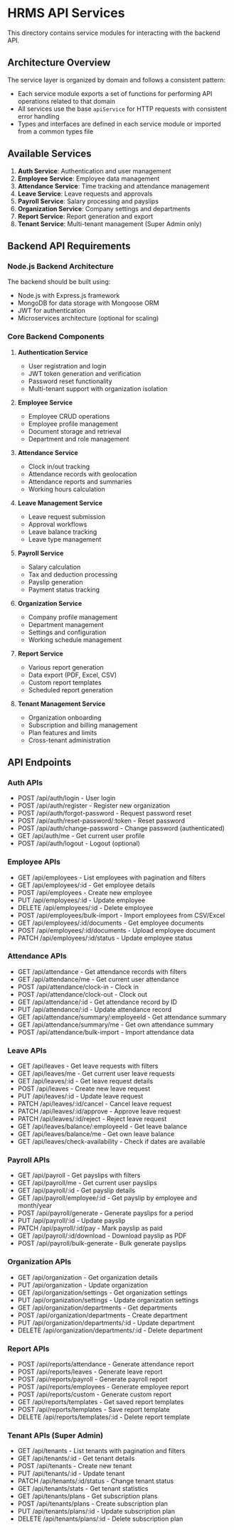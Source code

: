 
# HRMS API Services

This directory contains service modules for interacting with the backend API.

## Architecture Overview

The service layer is organized by domain and follows a consistent pattern:
- Each service module exports a set of functions for performing API operations related to that domain
- All services use the base `apiService` for HTTP requests with consistent error handling
- Types and interfaces are defined in each service module or imported from a common types file

## Available Services

1. **Auth Service**: Authentication and user management
2. **Employee Service**: Employee data management
3. **Attendance Service**: Time tracking and attendance management  
4. **Leave Service**: Leave requests and approvals
5. **Payroll Service**: Salary processing and payslips
6. **Organization Service**: Company settings and departments
7. **Report Service**: Report generation and export
8. **Tenant Service**: Multi-tenant management (Super Admin only)

## Backend API Requirements

### Node.js Backend Architecture

The backend should be built using:
- Node.js with Express.js framework
- MongoDB for data storage with Mongoose ORM
- JWT for authentication
- Microservices architecture (optional for scaling)

### Core Backend Components

1. **Authentication Service**
   - User registration and login
   - JWT token generation and verification
   - Password reset functionality
   - Multi-tenant support with organization isolation

2. **Employee Service**
   - Employee CRUD operations
   - Employee profile management
   - Document storage and retrieval
   - Department and role management

3. **Attendance Service**
   - Clock in/out tracking
   - Attendance records with geolocation
   - Attendance reports and summaries
   - Working hours calculation

4. **Leave Management Service**
   - Leave request submission
   - Approval workflows
   - Leave balance tracking
   - Leave type management

5. **Payroll Service**
   - Salary calculation
   - Tax and deduction processing
   - Payslip generation
   - Payment status tracking

6. **Organization Service**
   - Company profile management
   - Department management
   - Settings and configuration
   - Working schedule management

7. **Report Service**
   - Various report generation
   - Data export (PDF, Excel, CSV)
   - Custom report templates
   - Scheduled report generation

8. **Tenant Management Service**
   - Organization onboarding
   - Subscription and billing management
   - Plan features and limits
   - Cross-tenant administration

## API Endpoints

### Auth APIs
- POST /api/auth/login - User login
- POST /api/auth/register - Register new organization
- POST /api/auth/forgot-password - Request password reset
- POST /api/auth/reset-password/:token - Reset password
- POST /api/auth/change-password - Change password (authenticated)
- GET /api/auth/me - Get current user profile
- POST /api/auth/logout - Logout (optional)

### Employee APIs
- GET /api/employees - List employees with pagination and filters
- GET /api/employees/:id - Get employee details
- POST /api/employees - Create new employee
- PUT /api/employees/:id - Update employee
- DELETE /api/employees/:id - Delete employee
- POST /api/employees/bulk-import - Import employees from CSV/Excel
- GET /api/employees/:id/documents - Get employee documents
- POST /api/employees/:id/documents - Upload employee document
- PATCH /api/employees/:id/status - Update employee status

### Attendance APIs
- GET /api/attendance - Get attendance records with filters
- GET /api/attendance/me - Get current user attendance
- POST /api/attendance/clock-in - Clock in
- POST /api/attendance/clock-out - Clock out
- GET /api/attendance/:id - Get attendance record by ID
- PUT /api/attendance/:id - Update attendance record
- GET /api/attendance/summary/:employeeId - Get attendance summary
- GET /api/attendance/summary/me - Get own attendance summary
- POST /api/attendance/bulk-import - Import attendance data

### Leave APIs
- GET /api/leaves - Get leave requests with filters
- GET /api/leaves/me - Get current user leave requests
- GET /api/leaves/:id - Get leave request details
- POST /api/leaves - Create new leave request
- PUT /api/leaves/:id - Update leave request
- PATCH /api/leaves/:id/cancel - Cancel leave request
- PATCH /api/leaves/:id/approve - Approve leave request
- PATCH /api/leaves/:id/reject - Reject leave request
- GET /api/leaves/balance/:employeeId - Get leave balance
- GET /api/leaves/balance/me - Get own leave balance
- GET /api/leaves/check-availability - Check if dates are available

### Payroll APIs
- GET /api/payroll - Get payslips with filters
- GET /api/payroll/me - Get current user payslips
- GET /api/payroll/:id - Get payslip details
- GET /api/payroll/employee/:id - Get payslip by employee and month/year
- POST /api/payroll/generate - Generate payslips for a period
- PUT /api/payroll/:id - Update payslip
- PATCH /api/payroll/:id/pay - Mark payslip as paid
- GET /api/payroll/:id/download - Download payslip as PDF
- POST /api/payroll/bulk-generate - Bulk generate payslips

### Organization APIs
- GET /api/organization - Get organization details
- PUT /api/organization - Update organization
- GET /api/organization/settings - Get organization settings
- PUT /api/organization/settings - Update organization settings
- GET /api/organization/departments - Get departments
- POST /api/organization/departments - Create department
- PUT /api/organization/departments/:id - Update department
- DELETE /api/organization/departments/:id - Delete department

### Report APIs
- POST /api/reports/attendance - Generate attendance report
- POST /api/reports/leaves - Generate leave report
- POST /api/reports/payroll - Generate payroll report
- POST /api/reports/employees - Generate employee report
- POST /api/reports/custom - Generate custom report
- GET /api/reports/templates - Get saved report templates
- POST /api/reports/templates - Save report template
- DELETE /api/reports/templates/:id - Delete report template

### Tenant APIs (Super Admin)
- GET /api/tenants - List tenants with pagination and filters
- GET /api/tenants/:id - Get tenant details
- POST /api/tenants - Create new tenant
- PUT /api/tenants/:id - Update tenant
- PATCH /api/tenants/:id/status - Change tenant status
- GET /api/tenants/stats - Get tenant statistics
- GET /api/tenants/plans - Get subscription plans
- POST /api/tenants/plans - Create subscription plan
- PUT /api/tenants/plans/:id - Update subscription plan
- DELETE /api/tenants/plans/:id - Delete subscription plan
